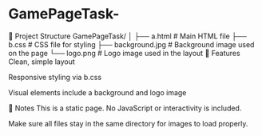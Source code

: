 # GamePageTask-
📁 Project Structure
GamePageTask/
│
├── a.html          # Main HTML file
├── b.css           # CSS file for styling
├── background.jpg  # Background image used on the page
└── logo.png        # Logo image used in the layout
🎨 Features
Clean, simple layout

Responsive styling via b.css

Visual elements include a background and logo image

📌 Notes
This is a static page. No JavaScript or interactivity is included.

Make sure all files stay in the same directory for images to load properly.
